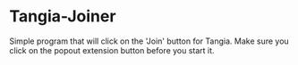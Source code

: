 # Tangia-Joiner
Simple program that will click on the 'Join' button for Tangia. Make sure you click on the popout extension button before you start it.
